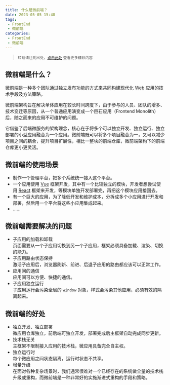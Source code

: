```yaml
---
title: 什么是微前端？
date: 2023-05-05 15:48
tags:
 - FrontEnd
 - 微前端
categories:
 - FrontEnd
 - 微前端
---
```


> <small>转载请注明出处，[点击此处](https://shichaohui.github.io/) 查看更多精彩内容</small>

## 微前端是什么？

微前端是一种多个团队通过独立发布功能的方式来共同构建现代化 Web 应用的技术手段及方法策略。

微前端架构旨在解决单体应用在较长时间跨度下，由于参与的人员、团队的增多、技术变迁等原因，从一个普通应用演变成一个巨石应用（Frontend Monolith）后，随之而来的应用不可维护的问题。

它借鉴了后端微服务的架构理念，核心在于将多个可以独立开发、独立运行、独立部署的小型应用融合为一个应用。微前端既可以将多个项目融合为一，又可以减少项目之间的耦合，提升项目扩展性，相比一整块的前端仓库，微前端架构下的前端仓库更小更灵活。

## 微前端的使用场景

* 制作一个管理平台，把多个系统统一接入这个平台。
* 一个应用使用 [Vue](https://cn.vuejs.org/) 框架开发，其中有一个比较独立的模块，开发者想尝试使用 [React](https://react.docschina.org/) 框架来开发，等模块单独开发部署完，再把这个模块应用接回去。
* 有一个巨大的应用，为了降低开发和维护成本，分拆成多个小应用进行开发和部署，然后用一个平台将这些小应用集成起来。
* ......

## 微前端需要解决的问题

* 子应用的加载和卸载<br>
页面需要从一个子应用切换到另一个子应用，框架必须具备加载、渲染、切换的能力。
* 子应用路由状态保持<br>
激活子应用后，浏览器刷新、前进、后退子应用的路由都应该可以正常工作。
* 应用间的通信<br>
应用间可以方便、快捷的通信。
* 子应用独立运行<br>
子应用运行会污染全局的 `window` 对象，样式会污染其他应用，必须有效的隔离起来。

## 微前端的好处

* 独立开发、独立部署<br>
微应用仓库独立，前后端可独立开发，部署完成后主框架自动完成同步更新。
* 技术栈无关<br>
主框架不限制接入应用的技术栈，微应用具备完全自主权。
* 独立运行时<br>
每个微应用之间状态隔离，运行时状态不共享。
* 增量升级<br>
在面对各种复杂场景时，我们通常很难对一个已经存在的系统做全量的技术栈升级或重构，而微前端是一种非常好的实施渐进式重构的手段和策略。
